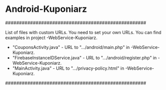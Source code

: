 # Android-Kuponiarz

###################################################

List of files with custom URLs. You need to set your own URLs. You can find examples in project -WebService-Kuponiarz.
- "CouponsActivity.java" - URL to ".../android/main.php" in -WebService-Kuponiarz.
- "FirebaseInstanceIDService.java" - URL to ".../android/register.php" in -WebService-Kuponiarz.
- "MainActivity.java" - URL to ".../privacy-policy.html" in -WebService-Kuponiarz.

###################################################



